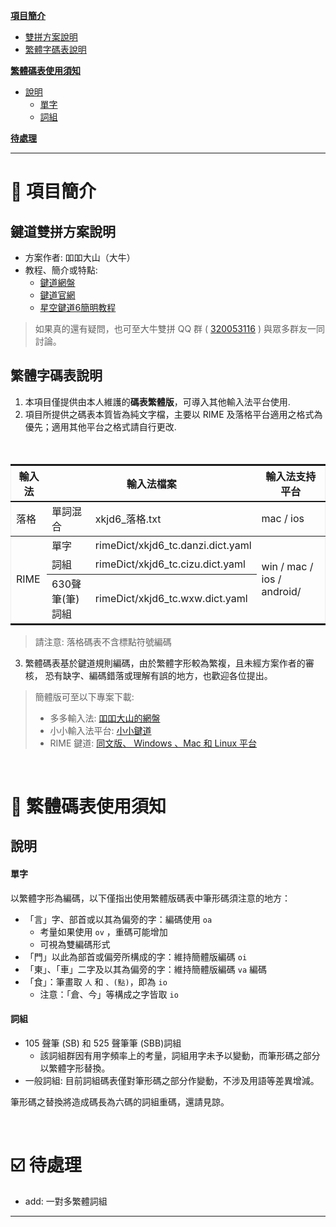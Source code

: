 
[**項目簡介**](#title-1)
- [雙拼方案說明](#title-1.1)
- [繁體字碼表說明](#title-1.2)

[**繁體碼表使用須知**](#title-2) 
- [說明](#title-2.1)
    - [單字](#title-2.1.1)
    - [詞組](#title-2.1.2)

[**待處理**](#title-3)

---

<a name="title-1"></a>

# :bookmark: 項目簡介

<a name="title-1.1"></a>
## 鍵道雙拼方案說明

- 方案作者: 吅吅大山（大牛）
- 教程、簡介或特點:
  - [鍵道網盤][ys168]
  - [鍵道官網](https://xkjd.coding.me/)
  - [星空鍵道6簡明教程][thxnder_help]
 
> 如果真的還有疑問，也可至大牛雙拼 QQ 群 ( [320053116](https://jq.qq.com/?_wv=1027&k=5sTEYIQ) )
> 與眾多群友一同討論。

<a name="title-1.2"></a>
## 繁體字碼表說明
 
1. 本項目僅提供由本人維護的**碼表繁體版**，可導入其他輸入法平台使用.
2. 項目所提供之碼表本質皆為純文字檔，主要以 RIME 及落格平台適用之格式為優先；適用其他平台之格式請自行更改.
<table style="border-top:2px  solid;border-bottom:2px solid;border-right:1px hidden;border-left:1px hidden;" cellpadding="10" border='1'>
  <colgroup>
    <col style="border-right:1px hidden">
  </colgroup>
  <tr style='border-bottom:solid 2px;'>
  　<th align="center" valign="center">輸入法</th>
  　<th align="center" valign="center" colspan=2>輸入法檔案</th>
  　<th align="center" valign="center">輸入法支持平台</th>
  <colgroup>
    <col style="border-right:1px hidden">
  </colgroup>
　<tr>
  　<td>落格</td>
    <td>單詞混合</td>
    <td>xkjd6_落格.txt</td>
    <td>mac / ios</td>
　</tr>
  <colgroup>
    <col style="border-right:1px hidden">
    </colgroup>
<tr style='border-bottom:2px hidden;'>
  　<td rowspan="3">RIME</td>
  　<td>單字</td>
  　<td>rimeDict/xkjd6_tc.danzi.dict.yaml</td>
  　<td rowspan="3">win / mac / ios / android/</td>
　</tr>
　<tr>
  　<td>詞組</td>
  　<td>rimeDict/xkjd6_tc.cizu.dict.yaml</td>
　</tr>
<tr>
  　<td>630聲筆(筆)詞組</td>
  　<td>rimeDict/xkjd6_tc.wxw.dict.yaml</td>
　</tr>
</table>

> 請注意: 落格碼表不含標點符號編碼

3. 繁體碼表基於鍵道規則編碼，由於繁體字形較為繁複，且未經方案作者的審核，
恐有缺字、編碼錯落或理解有誤的地方，也歡迎各位提出。

> 簡體版可至以下專案下載:
> - 多多輸入法: [吅吅大山的網盤][ys168]
> - 小小輸入法平台: [小小鍵道][thxnder]
> - RIME 鍵道: [同文版、 Windows 、Mac 和 Linux 平台][Rime_JD]

<br>

<a name="title-2"></a>
# :memo: 繁體碼表使用須知

<a name="title-2.1"></a>
## 說明

<a name="title-2.1.1"></a>
#### 單字

以繁體字形為編碼，以下僅指出使用繁體版碼表中筆形碼須注意的地方：  
 
  - 「言」字、部首或以其為偏旁的字：編碼使用 `oa`
    - 考量如果使用 `ov` ，重碼可能增加
    - 可視為雙編碼形式
  - 「門」以此為部首或偏旁所構成的字：維持簡體版編碼 `oi`
  - 「東」、「車」二字及以其為偏旁的字：維持簡體版編碼 `va` 編碼
  - 「食」：筆畫取 `人` 和 `、(點)`，即為 `io`
    - 注意：「倉、今」等構成之字皆取 `io`

<a name="title-2.1.2"></a>
#### 詞組

  - 105 聲筆 (SB) 和 525 聲筆筆 (SBB)詞組
    - 該詞組群因有用字頻率上的考量，詞組用字未予以變動，而筆形碼之部分以繁體字形替換。
  - 一般詞組: 目前詞組碼表僅對筆形碼之部分作變動，不涉及用語等差異增減。

筆形碼之替換將造成碼長為六碼的詞組重碼，還請見諒。


<br>

<a name="title-3"></a>
# :ballot_box_with_check:  待處理

- add: 一對多繁體詞組

---
<!-- # 版權聲明 -->
<!--  -->
<!-- 「星空键道6.0」作者：[**吅吅大山（大牛）**](https://xkjd.coding.me/)   -->
<!-- 「RIME键道」维护者：[**倾书（Qshu）**][Rime_JD]   -->
<!-- 「小小键道」维护者：[**thXnder**](https://gitee.com/thxnder/xxjd) -->



[ys168]: http://daniushuangpin.ys168.com/
[Rime_JD]: https://gitee.com/nmlixa/Rime_JD
[thxnder]: https://gitee.com/thxnder/xxjd
[official_help]: https://xkjd.coding.me/doc/
[thxnder_help]: https://gitee.com/thxnder/xxjd/wikis/pages?title=Home
